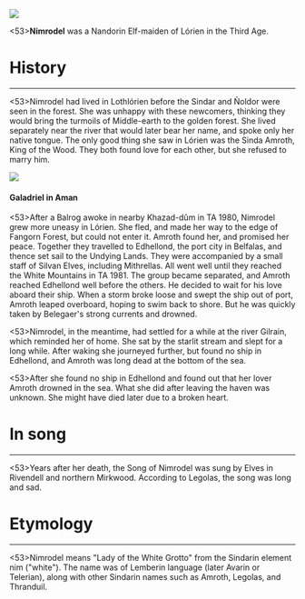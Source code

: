 ![](characters/galadriel/7.jpg)

<53>**Nimrodel** was a Nandorin Elf-maiden of Lórien in the Third Age.

# History
---

<53>Nimrodel had lived in Lothlórien before the Sindar and Ñoldor were seen in the forest. She was unhappy with these newcomers, thinking they would bring the turmoils of Middle-earth to the golden forest. She lived separately near the river that would later bear her name, and spoke only her native tongue. The only good thing she saw in Lórien was the Sinda Amroth, King of the Wood. They both found love for each other, but she refused to marry him.

![](characters/galadriel/2.jpg)

#### Galadriel in Aman

<53>After a Balrog awoke in nearby Khazad-dûm in TA 1980, Nimrodel grew more uneasy in Lórien. She fled, and made her way to the edge of Fangorn Forest, but could not enter it. Amroth found her, and promised her peace. Together they travelled to Edhellond, the port city in Belfalas, and thence set sail to the Undying Lands. They were accompanied by a small staff of Silvan Elves, including Mithrellas. All went well until they reached the White Mountains in TA 1981. The group became separated, and Amroth reached Edhellond well before the others. He decided to wait for his love aboard their ship. When a storm broke loose and swept the ship out of port, Amroth leaped overboard, hoping to swim back to shore. But he was quickly taken by Belegaer's strong currents and drowned.

<53>Nimrodel, in the meantime, had settled for a while at the river Gilrain, which reminded her of home. She sat by the starlit stream and slept for a long while. After waking she journeyed further, but found no ship in Edhellond, and Amroth was long dead at the bottom of the sea.

<53>After she found no ship in Edhellond and found out that her lover Amroth drowned in the sea. What she did after leaving the haven was unknown. She might have died later due to a broken heart.

# In song

---

<53>Years after her death, the Song of Nimrodel was sung by Elves in Rivendell and northern Mirkwood. According to Legolas, the song was long and sad.

# Etymology

---

<53>Nimrodel means "Lady of the White Grotto" from the Sindarin element nim ("white"). The name was of Lemberin language (later Avarin or Telerian), along with other Sindarin names such as Amroth, Legolas, and Thranduil.
